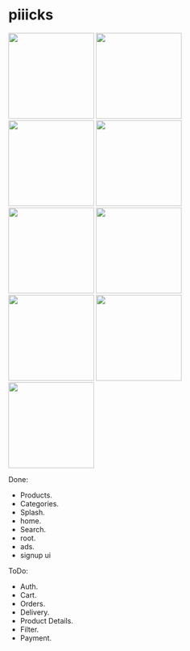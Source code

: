 # piiicks

<p float="left">
   <img src="https://github.com/mo7amedaliEbaid/piiicks-ecom/blob/716041927eec8740dbe66fee40ab58c98222acdf/screenshots/Screenshot_20231114_104239.jpg" width="170" />
   <img src="https://github.com/mo7amedaliEbaid/piiicks-ecom/blob/716041927eec8740dbe66fee40ab58c98222acdf/screenshots/Screenshot_20231114_104252.jpg" width="170" />
   <img src="https://github.com/mo7amedaliEbaid/piiicks-ecom/blob/3c774ccfbe06f8e1071543b9d007c21566919e76/screenshots/signup.jpg" width="170" />
   <img src="https://github.com/mo7amedaliEbaid/piiicks-ecom/blob/615681d6a96af15e9c3e195cf55ebfce0818192b/screenshots/Screenshot_20231114_042641.jpg" width="170" />
   <img src="https://github.com/mo7amedaliEbaid/piiicks-ecom/blob/615681d6a96af15e9c3e195cf55ebfce0818192b/screenshots/Screenshot_20231114_042651.jpg" width="170" />
   <img src="https://github.com/mo7amedaliEbaid/piiicks-ecom/blob/615681d6a96af15e9c3e195cf55ebfce0818192b/screenshots/Screenshot_20231114_042630.jpg" width="170" />
   <img src="https://github.com/mo7amedaliEbaid/piiicks-ecom/blob/91c8e6d86714f86df0b32ac65ecd9fcad1e155b8/screenshots/search.jpg" width="170" />
   <img src="https://github.com/mo7amedaliEbaid/piiicks-ecom/blob/91c8e6d86714f86df0b32ac65ecd9fcad1e155b8/screenshots/search_noresult.jpg" width="170" />
   <img src="https://github.com/mo7amedaliEbaid/piiicks-ecom/blob/91c8e6d86714f86df0b32ac65ecd9fcad1e155b8/screenshots/searchresult.jpg" width="170" />

</p>

Done:
- Products.
- Categories.
- Splash.
- home.
- Search.
- root.
- ads.
- signup ui

ToDo:
- Auth.
- Cart.
- Orders.
- Delivery.
- Product Details.
- Filter.
- Payment.
